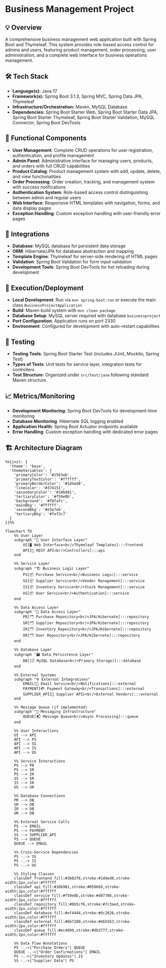 # Business Management Project

## 💡 Overview
A comprehensive business management web application built with Spring Boot and Thymeleaf. This system provides role-based access control for admins and users, featuring product management, order processing, user administration, and a complete web interface for business operations management.

## 🛠️ Tech Stack
- **Language(s):** Java 17
- **Framework(s):** Spring Boot 3.1.3, Spring MVC, Spring Data JPA, Thymeleaf
- **Infrastructure/Orchestration:** Maven, MySQL Database
- **Dependencies:** Spring Boot Starter Web, Spring Boot Starter Data JPA, Spring Boot Starter Thymeleaf, Spring Boot Starter Validation, MySQL Connector, Spring Boot DevTools

## 🧩 Functional Components
- **User Management**: Complete CRUD operations for user registration, authentication, and profile management
- **Admin Panel**: Administrative interface for managing users, products, and orders with full CRUD capabilities
- **Product Catalog**: Product management system with add, update, delete, and view functionalities
- **Order Processing**: Order creation, tracking, and management system with success notifications
- **Authentication System**: Role-based access control distinguishing between admin and regular users
- **Web Interface**: Responsive HTML templates with navigation, forms, and data display pages
- **Exception Handling**: Custom exception handling with user-friendly error pages

## 🔗 Integrations
- **Database**: MySQL database for persistent data storage
- **ORM**: Hibernate/JPA for database abstraction and mapping
- **Template Engine**: Thymeleaf for server-side rendering of HTML pages
- **Validation**: Spring Boot Validation for form input validation
- **Development Tools**: Spring Boot DevTools for hot reloading during development

## 🚀 Execution/Deployment
- **Local Development**: Run via `mvn spring-boot:run` or execute the main class `BusinessProjectApplication`
- **Build**: Maven build system with `mvn clean package`
- **Database Setup**: MySQL server required with database `businessproject`
- **Port Configuration**: Application runs on port 2330
- **Environment**: Configured for development with auto-restart capabilities

## 🧪 Testing
- **Testing Tools**: Spring Boot Starter Test (includes JUnit, Mockito, Spring Test)
- **Types of Tests**: Unit tests for service layer, integration tests for controllers
- **Test Structure**: Organized under `src/test/java` following standard Maven structure

## 📈 Metrics/Monitoring
- **Development Monitoring**: Spring Boot DevTools for development-time monitoring
- **Database Monitoring**: Hibernate SQL logging enabled
- **Application Health**: Spring Boot Actuator endpoints available
- **Error Handling**: Custom exception handling with dedicated error pages

## 🏗️ Architecture Diagram

```mermaid
%%{init: {
  'theme': 'base',
  'themeVariables': {
    'primaryColor': '#2563eb',
    'primaryTextColor': '#ffffff',
    'primaryBorderColor': '#1d4ed8',
    'lineColor': '#374151',
    'secondaryColor': '#10b981',
    'tertiaryColor': '#f59e0b',
    'background': '#f8fafc',
    'mainBkg': '#ffffff',
    'secondBkg': '#e5e7eb',
    'tertiaryBkg': '#fef3c7'
  }
}}%%

flowchart TD
    %% User Layer
    subgraph "👥 User Interface Layer"
        UI[🖥️ Web Interface<br/>Thymeleaf Templates]:::frontend
        API[🔌 REST API<br/>Controllers]:::api
    end

    %% Service Layer
    subgraph "🏗️ Business Logic Layer"
        PS[📦 Purchase Service<br/>Business Logic]:::service
        SS[📦 Supplier Service<br/>Vendor Management]:::service
        IS[📦 Inventory Service<br/>Stock Management]:::service
        US[📦 User Service<br/>Authentication]:::service
    end

    %% Data Access Layer
    subgraph "💾 Data Access Layer"
        PR[🗂️ Purchase Repository<br/>JPA/Hibernate]:::repository
        SR[🗂️ Supplier Repository<br/>JPA/Hibernate]:::repository
        IR[🗂️ Inventory Repository<br/>JPA/Hibernate]:::repository
        UR[🗂️ User Repository<br/>JPA/Hibernate]:::repository
    end

    %% Database Layer
    subgraph "🗃️ Data Persistence Layer"
        DB[(🗄️ MySQL Database<br/>Primary Storage)]:::database
    end

    %% External Systems
    subgraph "🌐 External Integrations"
        EMAIL[📧 Email Service<br/>Notifications]:::external
        PAYMENT[💳 Payment Gateway<br/>Transactions]:::external
        SUPPLIER_API[🏪 Supplier APIs<br/>External Vendors]:::external
    end

    %% Message Queue (if implemented)
    subgraph "📨 Messaging Infrastructure"
        QUEUE[📬 Message Queue<br/>Async Processing]:::queue
    end

    %% User Interactions
    UI --> API
    API --> PS
    API --> SS
    API --> IS
    API --> US

    %% Service Interactions
    PS --> PR
    PS --> SR
    PS --> IR
    SS --> SR
    IS --> IR
    US --> UR

    %% Database Connections
    PR --> DB
    SR --> DB
    IR --> DB
    UR --> DB

    %% External Service Calls
    PS --> EMAIL
    PS --> PAYMENT
    SS --> SUPPLIER_API
    PS --> QUEUE
    QUEUE --> EMAIL

    %% Cross-Service Dependencies
    PS -.-> SS
    PS -.-> IS
    PS -.-> US

    %% Styling Classes
    classDef frontend fill:#3b82f6,stroke:#1d4ed8,stroke-width:2px,color:#ffffff
    classDef api fill:#10b981,stroke:#059669,stroke-width:2px,color:#ffffff
    classDef service fill:#f59e0b,stroke:#d97706,stroke-width:2px,color:#ffffff
    classDef repository fill:#8b5cf6,stroke:#7c3aed,stroke-width:2px,color:#ffffff
    classDef database fill:#ef4444,stroke:#dc2626,stroke-width:2px,color:#ffffff
    classDef external fill:#6b7280,stroke:#4b5563,stroke-width:2px,color:#ffffff
    classDef queue fill:#ec4899,stroke:#db2777,stroke-width:2px,color:#ffffff

    %% Data Flow Annotations
    PS -.->|"Purchase Orders"| QUEUE
    QUEUE -.->|"Order Confirmations"| EMAIL
    PS -.->|"Inventory Updates"| IS
    SS -.->|"Supplier Data"| PS
